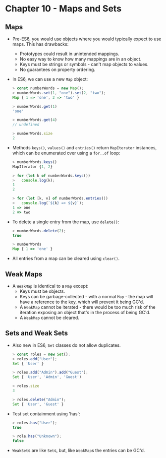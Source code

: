 # Chapter 10 - Maps and Sets

## Maps

- Pre-ES6, you would use objects where you would typically expect to use maps.  This has drawbacks:
    - Prototypes could result in unintended mappings.
    - No easy way to know how many mappings are in an object.
    - Keys must be strings or symbols - can't map objects to values.
    - No guarantees on property ordering.

- In ES6, we can use a new `Map` object:

    ```javascript
    > const numberWords = new Map();
    > numberWords.set(1, "one").set(2, "two");
    Map { 1 => 'one', 2 => 'two' }

    > numberWords.get(1)
    'one'

    > numberWords.get(4)
    // undefined

    > numberWords.size
    2
    ```

- Methods `keys()`, `values()` and `entries()` return `MapIterator` instances, which can be enumerated over using a `for..of` loop:

    ```javascript
    > numberWords.keys()
    MapIterator {1, 2}

    > for (let k of numberWords.keys())
    >   console.log(k);
    1
    2

    > for (let [k, v] of numberWords.entries())
    >   console.log(`${k} => ${v}`);
    1 => one
    2 => two
    ```

- To delete a single entry from the map, use `delete()`:

    ```javascript
    > numberWords.delete(2);
    true

    > numberWords
    Map { 1 => 'one' }
    ```

- All entries from a map can be cleared using `clear()`.


## Weak Maps

- A `WeakMap` is identical to a `Map` except:
    - Keys must be objects.
    - Keys can be garbage-collected - with a normal `Map` - the map will have a reference to the key, which will prevent it being GC'd.
    - A `WeakMap` cannot be iterated - there would be too much risk of the iteration exposing an object that's in the process of being GC'd.
    - A `WeakMap` cannot be cleared.


## Sets and Weak Sets

- Also new in ES6, `Set` classes do not allow duplicates.

    ```javascript
    > const roles = new Set();
    > roles.add("User");
    Set { 'User' }

    > roles.add("Admin").add("Guest");
    Set { 'User', 'Admin', 'Guest')

    > roles.size
    3

    > roles.delete("Admin");
    Set { 'User', 'Guest' }
    ```

- Test set containment using 'has':

    ```javascript
    > roles.has("User");
    true

    > role.has("Unknown");
    false
    ```

- `WeakSet`s are like `Set`s, but, like `WeakMap`s the entries can be GC'd.

